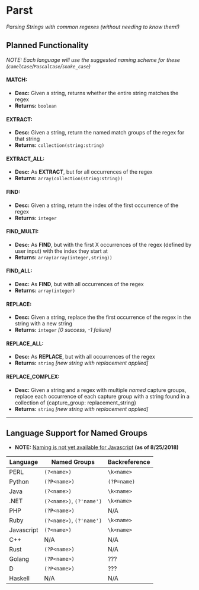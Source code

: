 # Parst
_Parsing Strings with common regexes (without needing to know them!)_

## Planned Functionality
_NOTE:  Each language will use the suggested naming scheme for these (`camelCase`/`PascalCase`/`snake_case`)_

#### MATCH:
* **Desc:** Given a string, returns whether the entire string matches the regex
* **Returns:** `boolean`

#### EXTRACT:
* **Desc:** Given a string, return the named match groups of the regex for that string
* **Returns:** `collection(string:string)`

#### EXTRACT_ALL:
* **Desc:** As **EXTRACT**, but for all occurrences of the regex
* **Returns:** `array(collection(string:string))`

#### FIND:
* **Desc:** Given a string, return the index of the first occurrence of the regex
* **Returns:** `integer`

#### FIND_MULTI:
* **Desc:** As **FIND**, but with the first X occurrences of the regex (defined by user input) with the index they start at
* **Returns:** `array(array(integer,string))`

#### FIND_ALL:
* **Desc:** As **FIND**, but with all occurrences of the regex
* **Returns:** `array(integer)`

#### REPLACE:
* **Desc:** Given a string, replace the the first occurrence of the regex in the string with a new string
* **Returns:** `integer` _[0 success, -1 failure]_

#### REPLACE_ALL:
* **Desc:** As **REPLACE**, but with all occurrences of the regex
* **Returns:** `string` _[new string with replacement applied]_

#### REPLACE_COMPLEX:
* **Desc:** Given a string and a regex with multiple _named_ capture groups, replace each occurrence of each capture group with a string found in a collection of {capture_group: replacement_string}
* **Returns:** `string` _[new string with replacement applied]_

---

## Language Support for Named Groups
* **NOTE:** [Naming is not yet available for Javascript](https://github.com/tc39/proposal-regexp-named-groups) **(as of 8/25/2018)**

|  Language  |       Named Groups       | Backreference |
|------------|--------------------------|---------------|
| PERL       | `(?<name>)`              | `\k<name>`    |
| Python     | `(?P<name>)`             | `(?P=name)`   |
| Java       | `(?<name>)`              | `\k<name>`    |
| .NET       | `(?<name>)`, `(?'name')` | `\k<name>`    |
| PHP        | `(?P<name>)`             | N/A           |
| Ruby       | `(?<name>)`, `(?'name')` | `\k<name>`    |
| Javascript | `(?<name>)`              | `\k<name>`    |
| C++        | N/A                      | N/A           |
| Rust       | `(?P<name>)`             | N/A           |
| Golang     | `(?P<name>)`             | ???           |
| D          | `(?P<name>)`             | ???           |
| Haskell    | N/A                      | N/A           |
